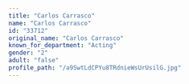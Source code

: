 ```yaml
---
title: "Carlos Carrasco"
name: "Carlos Carrasco"
id: "33712"
original_name: "Carlos Carrasco"
known_for_department: "Acting"
gender: "2"
adult: "false"
profile_path: "/a9SwtLdCPYu8TRdnieWsUrUsilG.jpg"
---
```

